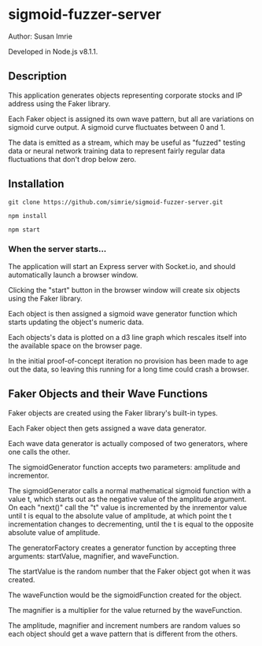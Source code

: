 # sigmoid-fuzzer-server

Author:  Susan Imrie

Developed in Node.js v8.1.1.

## Description

This application generates objects representing corporate stocks and IP address using the Faker library.

Each Faker object is assigned its own wave pattern, but all are variations on sigmoid curve output. A sigmoid curve fluctuates between 0 and 1.

The data is emitted as a stream, which may be useful as "fuzzed" testing data or neural network training data to represent fairly regular data fluctuations that don't drop below zero.

## Installation

    git clone https://github.com/simrie/sigmoid-fuzzer-server.git
    
    npm install
    
    npm start

### When the server starts...

The application will start an Express server with Socket.io, and should automatically launch a browser window.

Clicking the "start" button in the browser window will create six objects using the Faker library.  

Each object is then assigned a sigmoid wave generator function which starts updating the object's numeric data.

Each objects's data is plotted on a d3 line graph which rescales itself into the available space on the browser page.

In the initial proof-of-concept iteration no provision has been made to age out the data, so leaving this running for a long time could crash a browser.
 
## Faker Objects and their Wave Functions

Faker objects are created using the Faker library's built-in types.

Each Faker object then gets assigned a wave data generator.

Each wave data generator is actually composed of two generators, where one calls the other.

The sigmoidGenerator function accepts two parameters: amplitude and incrementor.

The sigmoidGenerator calls a normal mathematical sigmoid function with a value t, which starts out as the negative value of the amplitude argument.  On each "next()" call the "t" value is incremented by the inrementor value until t is equal to the absolute value of amplitude, at which point the t incrementation changes to decrementing, until the t is equal to the opposite absolute value of amplitude.

The generatorFactory creates a generator function by accepting three arguments: startValue, magnifier, and waveFunction.

The startValue is the random number that the Faker object got when it was created.

The waveFunction would be the sigmoidFunction created for the object.

The magnifier is a multiplier for the value returned by the waveFunction.

The amplitude, magnifier and increment numbers are random values so each object should get a wave pattern that is different from the others.




